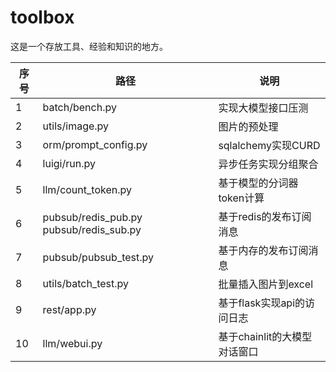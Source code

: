 # toolbox
这是一个存放工具、经验和知识的地方。


| 序号 | 路径                                      | 说明                 |
|----|-----------------------------------------|--------------------|
| 1  | batch/bench.py                          | 实现大模型接口压测          |
| 2  | utils/image.py                          | 图片的预处理             |
| 3  | orm/prompt_config.py                    | sqlalchemy实现CURD   |
| 4  | luigi/run.py                            | 异步任务实现分组聚合         |
| 5  | llm/count_token.py                      | 基于模型的分词器token计算    |
| 6  | pubsub/redis_pub.py pubsub/redis_sub.py | 基于redis的发布订阅消息     |
| 7  | pubsub/pubsub_test.py                   | 基于内存的发布订阅消息        |
| 8  | utils/batch_test.py                     | 批量插入图片到excel       |
| 9  | rest/app.py                             | 基于flask实现api的访问日志  |
| 10 | llm/webui.py                            | 基于chainlit的大模型对话窗口 |
